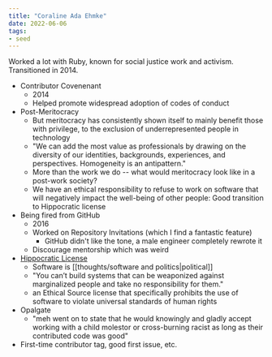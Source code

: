 ```yaml
---
title: "Coraline Ada Ehmke"
date: 2022-06-06
tags:
- seed
---
```


Worked a lot with Ruby, known for social justice work and activism. Transitioned in 2014.

- Contributor Covenenant
	- 2014
	- Helped promote widespread adoption of codes of conduct
- Post-Meritocracy
	- But meritocracy has consistently shown itself to mainly benefit those with privilege, to the exclusion of underrepresented people in technology
	- "We can add the most value as professionals by drawing on the diversity of our identities, backgrounds, experiences, and perspectives. Homogeneity is an antipattern."
	- More than the work we do -- what would meritocracy look like in a post-work society?
	- We have an ethical responsibility to refuse to work on software that will negatively impact the well-being of other people: Good transition to Hippocratic license
- Being fired from GitHub
	- 2016
	- Worked on Repository Invitations (which I find a fantastic feature)
		- GitHub didn't like the tone, a male engineer completely rewrote it
	- Discourage mentorship which was weird
- [Hippocratic License](https://firstdonoharm.dev/)
	- Software is [[thoughts/software and politics|political]]
	- "You can’t build systems that can be weaponized against marginalized people and take no responsibility for them."
	- an Ethical Source license that specifically prohibits the use of software to violate universal standards of human rights
- Opalgate
	- "meh went on to state that he would knowingly and gladly accept working with a child molestor or cross-burning racist as long as their contributed code was good"
- First-time contributor tag, good first issue, etc.